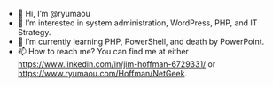 - 👋 Hi, I’m @ryumaou
- 👀 I’m interested in system administration, WordPress, PHP, and IT Strategy.
- 🌱 I’m currently learning PHP, PowerShell, and death by PowerPoint.
- 📫 How to reach me?  You can find me at either https://www.linkedin.com/in/jim-hoffman-6729331/ or https://www.ryumaou.com/Hoffman/NetGeek.

<!---
ryumaou/ryumaou is a ✨ special ✨ repository because its `README.md` (this file) appears on your GitHub profile.
You can click the Preview link to take a look at your changes.
--->
